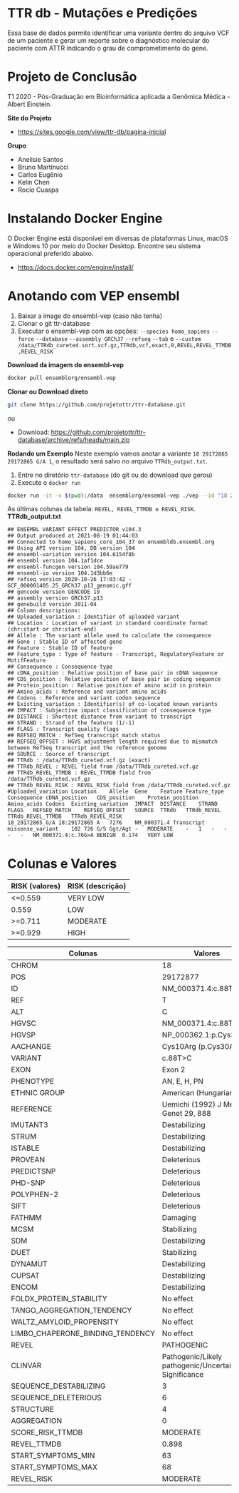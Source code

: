 # TTR db - Mutações e Predições

Essa base de dados permite identificar uma variante dentro do arquivo VCF de um paciente e gerar um reporte sobre o diagnóstico molecular do paciente com ATTR indicando o grau de comprometimento do gene.

# Projeto de Conclusão
T1 2020 - Pós-Graduação em Bioinformática aplicada a Genômica Médica - Albert Einstein. 

**Site do Projeto**
* https://sites.google.com/view/ttr-db/pagina-inicial

**Grupo**
- Anelisie Santos
- Bruno Martinucci
- Carlos Eugênio
- Kelin Chen
- Rocío Cuaspa


# Instalando Docker Engine

O Docker Engine está disponível em diversas de plataformas Linux, macOS e Windows 10 por meio do Docker Desktop. Encontre seu sistema operacional preferido abaixo.

* https://docs.docker.com/engine/install/


# Anotando com VEP ensembl

1. Baixar a image do ensembl-vep (caso não tenha)
2. Clonar o git ttr-database
3. Executar o ensembl-vep com as opções:
  `--species homo_sapiens`
  `--force`
  `--database`
  `--assembly GRCh37`
  `--refseq`
  `--tab` e
  `--custom /data/TTRdb_cureted.sort.vcf.gz,TTRdb,vcf,exact,0,REVEL,REVEL_TTMDB,REVEL_RISK`

**Download da imagem do ensembl-vep**
```bash
docker pull ensemblorg/ensembl-vep
```

**Clonar ou Download direto**
```bash
git clone https://github.com/projetottr/ttr-database.git
```
ou
* Download: https://github.com/projetottr/ttr-database/archive/refs/heads/main.zip

**Rodando um Exemplo**
Neste exemplo vamos anotar a variante `18 29172865 29172865 G/A 1`, o resultado será salvo no arquivo `TTRdb_output.txt`.

1. Entre no diretório `ttr-database` (do git ou do download que gerou)
2. Execute o `docker run`


```bash
docker run -it -v $(pwd):/data  ensemblorg/ensembl-vep ./vep --id "18 29172865 29172865 G/A 1" --species homo_sapiens --force  --database --assembly GRCh37 --refseq --tab --custom /data/TTRdb_cureted.sort.vcf.gz,TTRdb,vcf,exact,0,REVEL,REVEL_TTMDB,REVEL_RISK -o /data/TTRdb_output.txt
```

As últimas colunas da tabela: `REVEL, REVEL_TTMDB e REVEL_RISK`.
**TTRdb_output.txt**
```
## ENSEMBL VARIANT EFFECT PREDICTOR v104.3
## Output produced at 2021-08-19 01:44:03
## Connected to homo_sapiens_core_104_37 on ensembldb.ensembl.org
## Using API version 104, DB version 104
## ensembl-variation version 104.6154f8b
## ensembl version 104.1af1dce
## ensembl-funcgen version 104.59ae779
## ensembl-io version 104.1d3bb6e
## refseq version 2020-10-26 17:03:42 - GCF_000001405.25_GRCh37.p13_genomic.gff
## gencode version GENCODE 19
## assembly version GRCh37.p13
## genebuild version 2011-04
## Column descriptions:
## Uploaded_variation : Identifier of uploaded variant
## Location : Location of variant in standard coordinate format (chr:start or chr:start-end)
## Allele : The variant allele used to calculate the consequence
## Gene : Stable ID of affected gene
## Feature : Stable ID of feature
## Feature_type : Type of feature - Transcript, RegulatoryFeature or MotifFeature
## Consequence : Consequence type
## cDNA_position : Relative position of base pair in cDNA sequence
## CDS_position : Relative position of base pair in coding sequence
## Protein_position : Relative position of amino acid in protein
## Amino_acids : Reference and variant amino acids
## Codons : Reference and variant codon sequence
## Existing_variation : Identifier(s) of co-located known variants
## IMPACT : Subjective impact classification of consequence type
## DISTANCE : Shortest distance from variant to transcript
## STRAND : Strand of the feature (1/-1)
## FLAGS : Transcript quality flags
## REFSEQ_MATCH : RefSeq transcript match status
## REFSEQ_OFFSET : HGVS adjustment length required due to mismatch between RefSeq transcript and the reference genome
## SOURCE : Source of transcript
## TTRdb : /data/TTRdb_cureted.vcf.gz (exact)
## TTRdb_REVEL : REVEL field from /data/TTRdb_cureted.vcf.gz
## TTRdb_REVEL_TTMDB : REVEL_TTMDB field from /data/TTRdb_cureted.vcf.gz
## TTRdb_REVEL_RISK : REVEL_RISK field from /data/TTRdb_cureted.vcf.gz
#Uploaded_variation	Location	Allele	Gene	Feature	Feature_type	Consequence	cDNA_position	CDS_position	Protein_position	Amino_acids	Codons	Existing_variation	IMPACT	DISTANCE	STRAND	FLAGS	REFSEQ_MATCH	REFSEQ_OFFSET	SOURCE	TTRdb	TTRdb_REVEL	TTRdb_REVEL_TTMDB	TTRdb_REVEL_RISK
18_29172865_G/A	18:29172865	A	7276	NM_000371.4	Transcript	missense_variant	102	726	G/S	Ggt/Agt	-	MODERATE	-	1	-	-	-	-	NM_000371.4:c.76G>A	BENIGN	0.174	VERY LOW
```

# Colunas e Valores

| **RISK (valores)** | **RISK (descrição)** |
| -------------- | ---------------- |
| <=0.559        | VERY LOW         |
| 0.559          | LOW              |
| >=0.711        | MODERATE         |
| >=0.929        | HIGH             |


| **Colunas**                      | **Valores**                                         |
| -------------------------------- | --------------------------------------------------- |
| CHROM                            | 18                                                  |
| POS                              | 29172877                                            |
| ID                               | NM_000371.4:c.88T>C                                 |
| REF                              | T                                                   |
| ALT                              | C                                                   |
| HGVSC                            | NM_000371.4:c.88T>C                                 |
| HGVSP                            | NP_000362.1:p.Cys30Arg                              |
| AACHANGE                         | Cys10Arg (p.Cys30Arg)                               |
| VARIANT                          | c.88T>C                                             |
| EXON                             | Exon 2                                              |
| PHENOTYPE                        | AN, E, H, PN                                        |
| ETHNIC GROUP                     | American (Hungarian)                                |
| REFERENCE                        | Uemichi (1992) J Med Genet 29, 888                  |
| IMUTANT3                         | Destabilizing                                       |
| STRUM                            | Destabilizing                                       |
| ISTABLE                          | Destabilizing                                       |
| PROVEAN                          | Deleterious                                         |
| PREDICTSNP                       | Deleterious                                         |
| PHD-SNP                          | Deleterious                                         |
| POLYPHEN-2                       | Deleterious                                         |
| SIFT                             | Deleterious                                         |
| FATHMM                           | Damaging                                            |
| MCSM                             | Stabilizing                                         |
| SDM                              | Destabilizing                                       |
| DUET                             | Stabilizing                                         |
| DYNAMUT                          | Destabilizing                                       |
| CUPSAT                           | Destabilizing                                       |
| ENCOM                            | Destabilizing                                       |
| FOLDX_PROTEIN_STABILITY          | No effect                                           |
| TANGO_AGGREGATION_TENDENCY       | No effect                                           |
| WALTZ_AMYLOID_PROPENSITY         | No effect                                           |
| LIMBO_CHAPERONE_BINDING_TENDENCY | No effect                                           |
| REVEL                            | PATHOGENIC                                          |
| CLINVAR                          | Pathogenic/Likely pathogenic/Uncertain Significance |
| SEQUENCE_DESTABILIZING           | 3                                                   |
| SEQUENCE_DELETERIOUS             | 6                                                   |
| STRUCTURE                        | 4                                                   |
| AGGREGATION                      | 0                                                   |
| SCORE_RISK_TTMDB                 | MODERATE                                            |
| REVEL_TTMDB                      | 0.898                                               |
| START_SYMPTOMS_MIN               | 63                                                  |
| START_SYMPTOMS_MAX               | 68                                                  |
| REVEL_RISK                       | MODERATE                                            |

